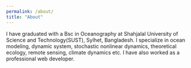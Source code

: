 ```yaml
---
permalink: /about/
title: "About"
---
```


I have graduated with a Bsc in Oceanography at Shahjalal University of Science and Technology(SUST), Sylhet, Bangladesh. I specialize in ocean modeling, dynamic system, stochastic nonlinear dynamics, theoretical ecology, remote sensing, climate dynamics etc. I have also worked as a professional web developer.